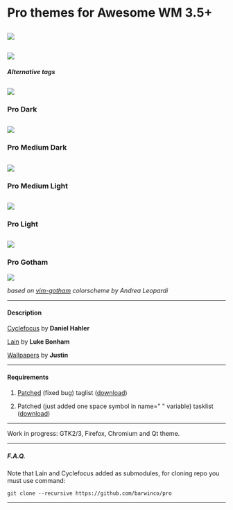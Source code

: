 # Pro themes for Awesome WM 3.5+

![](https://raw.githubusercontent.com/barwinco/pro/master/screenshots/pro.png)
---

![](https://raw.githubusercontent.com/barwinco/pro/master/screenshots/pro-preview.png)
---

##### Alternative tags
![](https://raw.githubusercontent.com/barwinco/pro/master/screenshots/alternative-tags.png)
---

### Pro Dark
![](https://raw.githubusercontent.com/barwinco/pro/master/screenshots/pro-dark.png)
---

### Pro Medium Dark
![](https://raw.githubusercontent.com/barwinco/pro/master/screenshots/pro-medium-dark.png)
---

### Pro Medium Light
![](https://raw.githubusercontent.com/barwinco/pro/master/screenshots/pro-medium-light.png)
---

### Pro Light
![](https://raw.githubusercontent.com/barwinco/pro/master/screenshots/pro-light.png)
---

### Pro Gotham
![](https://raw.githubusercontent.com/barwinco/pro/master/screenshots/pro-gotham.png)

*based on [vim-gotham](https://github.com/whatyouhide/vim-gotham) colorscheme by Andrea Leopardi*

---

#### Description

[Cyclefocus](https://github.com/blueyed/awesome-cyclefocus) by **Daniel Hahler**

[Lain](https://github.com/copycat-killer/lain) by **Luke Bonham**

[Wallpapers](https://dribbble.com/shots/1479745-50-Free-Tessellated-Designs) by **Justin**

---

#### Requirements

1. [Patched](https://github.com/awesomeWM/awesome/pull/39) (fixed bug) taglist ([download](https://github.com/barwinco/pro/blob/master/patched/taglist.lua))

2. Patched (just added one space symbol in name=" " variable) tasklist ([download](https://github.com/barwinco/pro/blob/master/patched/tasklist.lua))

---

Work in progress: GTK2/3, Firefox, Chromium and Qt theme.

---

##### F.A.Q.

Note that Lain and Cyclefocus added as submodules, for cloning repo you must use command:
```
git clone --recursive https://github.com/barwinco/pro
```

---

